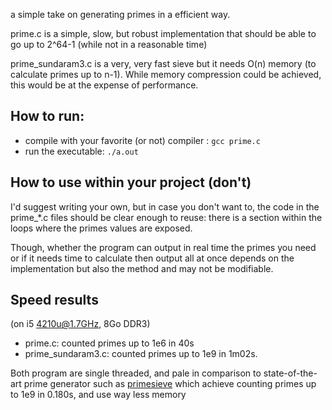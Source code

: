 a simple take on generating primes in a efficient way.

prime.c is a simple, slow, but robust implementation that should be able to go up to 2^64-1 (while not in a reasonable time)

prime_sundaram3.c is a very, very fast sieve but it needs O(n) memory (to calculate primes up to n-1). While memory compression could be achieved, this would be at the expense of performance.

## How to run:

- compile with your favorite (or not) compiler : `gcc prime.c`
- run the executable: `./a.out`

## How to use within your project (don't)

I'd suggest writing your own, but in case you don't want to, the code in the prime\_\*.c files should be clear enough to reuse: there is a section within the loops where the primes values are exposed.

Though, whether the program can output in real time the primes you need or if it needs time to calculate then output all at once depends on the implementation but also the method and may not be modifiable.

## Speed results

(on i5 4210u@1.7GHz, 8Go DDR3)

- prime.c: counted primes up to 1e6 in 40s
- prime_sundaram3.c: counted primes up to 1e9 in 1m02s.

Both program are single threaded, and pale in comparison to state-of-the-art prime generator such as [primesieve](https://github.com/kimwalisch/primesieve) which achieve counting primes up to 1e9 in 0.180s, and use way less memory
